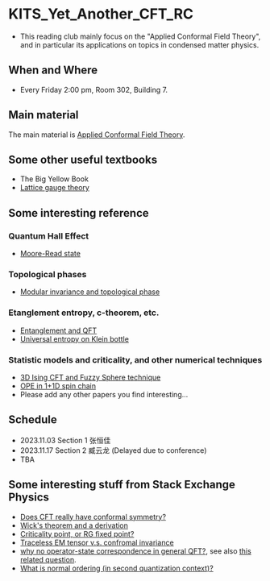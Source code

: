 # KITS_Yet_Another_CFT_RC
* This reading club mainly focus on the "Applied Conformal Field Theory", and in particular its applications on topics in condensed matter physics.
## When and Where
* Every Friday 2:00 pm, Room 302, Building 7.
## Main material
The main material is [Applied Conformal Field Theory](https://arxiv.org/abs/hep-th/9108028). 

## Some other useful textbooks
* The Big Yellow Book
* [Lattice gauge theory](https://journals.aps.org/rmp/abstract/10.1103/RevModPhys.51.659)
## Some interesting reference
### Quantum Hall Effect
* [Moore-Read state](https://www.physics.rutgers.edu/~gmoore/MooreReadNonabelions.pdf)

### Topological phases
* [Modular invariance and topological phase](https://arxiv.org/pdf/1202.4484.pdf)
### Etanglement entropy, c-theorem, etc.
* [Entanglement and QFT](https://arxiv.org/pdf/hep-th/0405152.pdf)
* [Universal entropy on Klein bottle](https://arxiv.org/pdf/1707.05812.pdf)
### Statistic models and criticality, and other numerical techniques
* [3D Ising CFT and Fuzzy Sphere technique](https://journals.aps.org/prx/pdf/10.1103/PhysRevX.13.021009)
* [OPE in 1+1D spin chain](https://arxiv.org/pdf/1901.06439.pdf)
* Please add any other papers you find interesting...

## Schedule
* 2023.11.03 Section 1 张恒佳
* 2023.11.17 Section 2 臧云龙 (Delayed due to conference)
* TBA
## Some interesting stuff from Stack Exchange Physics
* [Does CFT really have conformal symmetry?](https://physics.stackexchange.com/questions/412975/conformal-field-theory-does-not-have-conformal-symmetry)
* [Wick's theorem and a derivation](https://physics.stackexchange.com/questions/24157/why-how-is-this-wicks-theorem)
* [Criticality point, or RG fixed point?](https://physics.stackexchange.com/questions/317034/critical-2d-ising-model)
* [Traceless EM tensor v.s. confromal invariance](https://physics.stackexchange.com/questions/235246/relation-of-conformal-symmetry-and-traceless-energy-momentum-tensor)
* [why no operator-state correspondence in general QFT?](https://physics.stackexchange.com/questions/88773/operator-state-correspondence-in-qft), see also [this related question](https://physics.stackexchange.com/questions/747918/why-is-the-limiting-operator-in-the-cft-state-operator-correspondence-well-defin).
* [What is normal ordering (in second quantization context)?](https://physics.stackexchange.com/questions/345898/how-exactly-is-normal-ordering-an-operator-defined?noredirect=1&lq=1)

